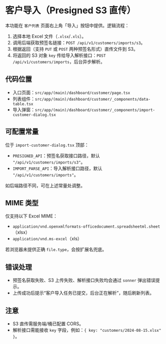 # 客户导入（Presigned S3 直传）

本功能在 `客户列表` 页面右上角「导入」按钮中提供。逻辑流程：

1. 选择本地 Excel 文件（`.xlsx`/`.xls`）。
2. 调用后端获取预签名链接：`POST /api/v1/customers/imports/s3`。
3. 根据返回（支持 `PUT` 或 `POST` 两种预签名形式）直传文件到 S3。
4. 将返回的 S3 对象 `key` 传给导入解析接口：`POST /api/v1/customers/imports`，后台异步解析。

## 代码位置

- 入口页面：`src/app/(main)/dashboard/customer/page.tsx`
- 列表组件：`src/app/(main)/dashboard/customer/_components/data-table.tsx`
- 导入弹窗：`src/app/(main)/dashboard/customer/_components/import-customer-dialog.tsx`

## 可配置常量

位于 `import-customer-dialog.tsx` 顶部：

- `PRESIGNED_API`：预签名获取接口路径，默认 `"/api/v1/customers/imports/s3"`。
- `IMPORT_PARSE_API`：导入解析接口路径，默认 `"/api/v1/customers/imports"`。

如后端路径不同，可在上述常量处调整。

## MIME 类型

仅支持以下 Excel MIME：

- `application/vnd.openxmlformats-officedocument.spreadsheetml.sheet`（xlsx）
- `application/vnd.ms-excel`（xls）

若浏览器未提供正确 `file.type`，会按扩展名兜底。

## 错误处理

- 预签名获取失败、S3 上传失败、解析接口失败均会通过 `sonner` 弹出错误提示。
- 上传成功后提示“客户导入任务已提交，后台正在解析”，随后刷新列表。

## 注意

- S3 直传需服务端/桶已配置 CORS。
- 解析接口需能接收 `key` 字段，例如：`{ key: "customers/2024-08-15.xlsx" }`。
